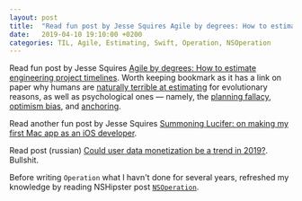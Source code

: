 ```yaml
---
layout: post
title:  "Read fun post by Jesse Squires Agile by degrees: How to estimate engineering project timelines; Read NSHipster's post `NSOperation`"
date:   2019-04-10 19:10:00 +0200
categories: TIL, Agile, Estimating, Swift, Operation, NSOperation
---
```

Read fun post by Jesse Squires [Agile by degrees: How to estimate engineering project timelines](https://www.jessesquires.com/blog/how-to-estimate-engineering-project-timelines/). Worth keeping bookmark as it has a link on paper why humans are [naturally terrible at estimating](https://evolution.berkeley.edu/evolibrary/news/110201_throwing) for evolutionary reasons, as well as psychological ones — namely, the [planning fallacy](https://en.wikipedia.org/wiki/Planning_fallacy), [optimism bias](https://en.wikipedia.org/wiki/Optimism_bias), and [anchoring](https://en.wikipedia.org/wiki/Anchoring).

Read another fun post by Jesse Squires [Summoning Lucifer: on making my first Mac app as an iOS developer](https://www.jessesquires.com/blog/introducing-lucifer/).

Read post (russian) [Could user data monetization be a trend in 2019?](https://habr.com/ru/post/440164/). Bullshit.

Before writing `Operation` what I havn't done for several years, refreshed my knowledge by reading NSHipster post [`NSOperation`]([https://nshipster.com/nsoperation/).

